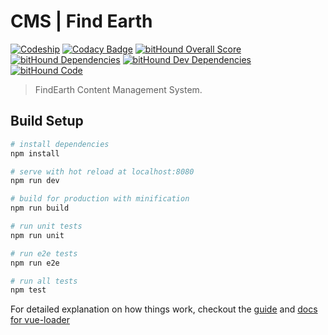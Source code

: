 # CMS | Find Earth

[![Codeship](https://img.shields.io/codeship/55530020-09f4-0135-259a-02d4833482d6/master.svg)]()
[![Codacy Badge](https://api.codacy.com/project/badge/Grade/cb9ddf66e54e408f9b9ce0b424ab995e)](https://www.codacy.com/app/FindEarth/cms?utm_source=github.com&amp;utm_medium=referral&amp;utm_content=FindEarth/cms&amp;utm_campaign=Badge_Grade)
[![bitHound Overall Score](https://www.bithound.io/github/FindEarth/cms/badges/score.svg)](https://www.bithound.io/github/FindEarth/cms)
[![bitHound Dependencies](https://www.bithound.io/github/FindEarth/cms/badges/dependencies.svg)](https://www.bithound.io/github/FindEarth/cms/develop/dependencies/npm)
[![bitHound Dev Dependencies](https://www.bithound.io/github/FindEarth/cms/badges/devDependencies.svg)](https://www.bithound.io/github/FindEarth/cms/develop/dependencies/npm)
[![bitHound Code](https://www.bithound.io/github/FindEarth/cms/badges/code.svg)](https://www.bithound.io/github/FindEarth/cms)

> FindEarth Content Management System.

## Build Setup

``` bash
# install dependencies
npm install

# serve with hot reload at localhost:8080
npm run dev

# build for production with minification
npm run build

# run unit tests
npm run unit

# run e2e tests
npm run e2e

# run all tests
npm test
```

For detailed explanation on how things work, checkout the [guide](http://vuejs-templates.github.io/webpack/) and [docs for vue-loader](http://vuejs.github.io/vue-loader)
